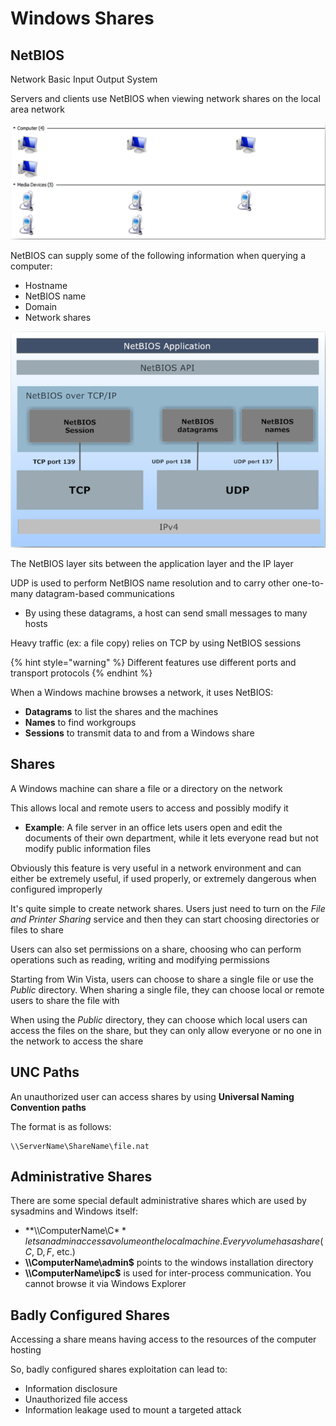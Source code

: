 # Windows Shares

## NetBIOS

Network Basic Input Output System

Servers and clients use NetBIOS when viewing network shares on the local area network

![](<../../../../.gitbook/assets/image (17).png>)

NetBIOS can supply some of the following information when querying a computer:

* Hostname
* NetBIOS name
* Domain
* Network shares

![Structure of NetBIOS](<../../../../.gitbook/assets/image (16).png>)

The NetBIOS layer sits between the application layer and the IP layer

UDP is used to perform NetBIOS name resolution and to carry other one-to-many datagram-based communications

* By using these datagrams, a host can send small messages to many hosts

Heavy traffic (ex: a file copy) relies on TCP by using NetBIOS sessions

{% hint style="warning" %}
Different features use different ports and transport protocols
{% endhint %}

When a Windows machine browses a network, it uses NetBIOS:

* **Datagrams** to list the shares and the machines
* **Names** to find workgroups
* **Sessions** to transmit data to and from a Windows share

## Shares

A Windows machine can share a file or a directory on the network

This allows local and remote users to access and possibly modify it

* **Example**: A file server in an office lets users open and edit the documents of their own department, while it lets everyone read but not modify public information files

Obviously this feature is very useful in a network environment and can either be extremely useful, if used properly, or extremely dangerous when configured improperly

It's quite simple to create network shares. Users just need to turn on the _File and Printer Sharing_ service and then they can start choosing directories or files to share

Users can also set permissions on a share, choosing who can perform operations such as reading, writing and modifying permissions

Starting from Win Vista, users can choose to share a single file or use the _Public_ directory. When sharing a single file, they can choose local or remote users to share the file with

When using the _Public_ directory, they can choose which local users can access the files on the share, but they can only allow everyone or no one in the network to access the share

## UNC Paths

An unauthorized user can access shares by using **Universal Naming Convention paths**

The format is as follows:

```
\\ServerName\ShareName\file.nat
```

## Administrative Shares

There are some special default administrative shares which are used by sysadmins and Windows itself:

* **\\\ComputerName\C$** lets an admin access a volume on the local machine. Every volume has a share (C$, D$, F$, etc.)
* **\\\ComputerName\admin$** points to the windows installation directory
* **\\\ComputerName\ipc$** is used for inter-process communication. You cannot browse it via Windows Explorer

## Badly Configured Shares

Accessing a share means having access to the resources of the computer hosting

So, badly configured shares exploitation can lead to:

* Information disclosure
* Unauthorized file access
* Information leakage used to mount a targeted attack

